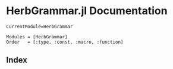 # HerbGrammar.jl Documentation

```@meta
CurrentModule=HerbGrammar
```

```@autodocs
Modules = [HerbGrammar]
Order   = [:type, :const, :macro, :function]
```

## Index

```@index
```
